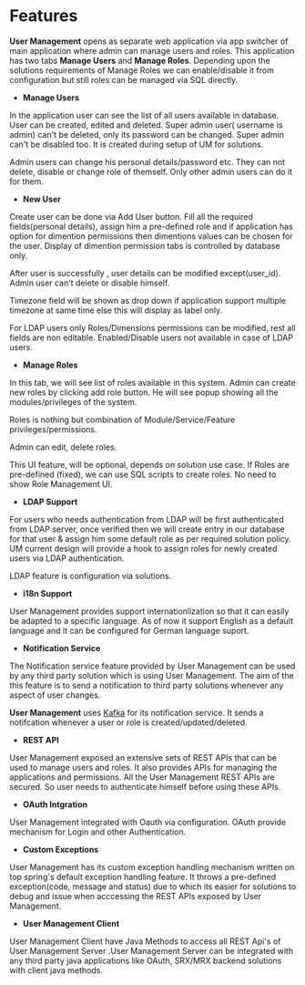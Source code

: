 # Features

**User Management** opens as separate web application via app switcher of main application where admin can manage users and roles.
This application has two tabs **Manage Users** and **Manage Roles**. Depending upon the solutions requirements of Manage Roles we can enable/disable it from configuration but still roles can be managed via SQL directly.

* **Manage Users**

In the application user can see the list of all users available in database. User can be created, edited and deleted.
Super admin user( username is admin) can't be deleted, only its password can be changed. Super admin can't be disabled too. It is created during setup of UM for solutions.

Admin users can change his personal details/password etc. They can not delete, disable or change role of themself. Only other admin users can do it for them.

* **New User**

Create user can be done via  Add User button. Fill all the required fields(personal details), assign him a pre-defined role and if application has option for dimention permissions then dimentions values can be chosen for the user. Display of dimention permission tabs is controlled by database only.

After user is successfully , user details can be modified except(user_id). Admin user can't delete or disable himself.

Timezone field will be shown as drop down if application support multiple timezone at same time else this will display as label only.

For LDAP users only Roles/Dimensions permissions can be modified, rest all fields are non editable. Enabled/Disable users not available in case of LDAP users.

* **Manage Roles**

In this tab, we will see list of roles available in this system. Admin can create new roles by clicking add role button. He will see popup showing all the modules/privileges of the system. 

Roles is nothing but combination of Module/Service/Feature privileges/permissions.

Admin can edit, delete roles.

This UI feature, will be optional, depends on solution use case. If Roles are pre-defined (fixed), we can use SQL scripts to create roles. No need to show Role Management UI.

* **LDAP Support**

For users who needs authentication from LDAP will be first authenticated from LDAP server, once verified then we will create entry in our database for that user & assign him some default role as per required solution policy. UM current design will provide a hook to assign roles for newly created users via LDAP authentication.

LDAP feature is configuration via solutions.

* **i18n Support**
 
User Management provides support internationlization so that it can easily be adapted to a specific language. As of now it support English as a default language and it can be configured for German language suport.

* **Notification Service**

The Notification service feature provided by User Management can be used by any third party solution which is using User Management. The aim of the this feature is to send a notification to third party solutions whenever any aspect of user changes.

**User Management** uses [Kafka](http://kafka.apache.org) for its notification service. It sends a notifcation whenever a user or role is created/updated/deleted.

* **REST API**

User Management exposed an extensive sets of REST APIs that can be used to manage users and roles. It also provides APIs for managing the applications and permissions.
All the User Management REST APIs are secured. So user needs to authenticate himself before using these APIs.
 
* **OAuth Intgration**

User Management integrated with Oauth via configuration. OAuth provide mechanism for Login and other Authentication.

* **Custom Exceptions**

User Management has its custom exception handling mechanism written on top spring's default exception handling feature. It throws a pre-defined exception(code, message and status) due to which its easier for solutions to debug and issue when acccessing the REST APIs exposed by User Management.

* **User Management Client**

User Management Client have Java Methods to access all REST Api's of User Management Server .User Management Server can be integrated with any third party java applications like OAuth, SRX/MRX backend solutions with  client java methods.
